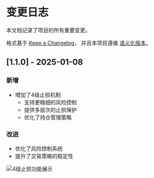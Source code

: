 # 变更日志

本文档记录了项目的所有重要变更。

格式基于 [Keep a Changelog](https://keepachangelog.com/zh-CN/1.0.0/)，
并且本项目遵循 [语义化版本](https://semver.org/lang/zh-CN/)。

## [1.1.0] - 2025-01-08

### 新增
- 增加了4级止损机制
  - 支持更精细的风险控制
  - 提供多层次的止损保护
  - 优化了持仓管理策略

### 改进
- 优化了风险控制系统
- 提升了交易策略的稳定性

![4级止损功能展示](https://github.com/user-attachments/assets/b5cb9bce-7be4-4dd4-bbe7-6fa5f1797ea1)